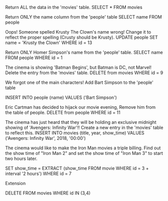 Return ALL the data in the 'movies' table.
SELECT * FROM movies

Return ONLY the name column from the 'people' table
SELECT name FROM people

Oops! Someone spelled Krusty The Clown's name wrong! Change it to reflect the proper spelling (Crusty should be Krusty).
UPDATE people
SET name = 'Krusty the Clown'
WHERE id = 13

Return ONLY Homer Simpson's name from the 'people' table.
SELECT name FROM people
WHERE id = 1

The cinema is showing 'Batman Begins', but Batman is DC, not Marvel! Delete the entry from the 'movies' table.
DELETE from movies
WHERE id = 9


We forgot one of the main characters! Add Bart Simpson to the 'people' table

INSERT INTO people (name)
VALUES ('Bart Simpson')


Eric Cartman has decided to hijack our movie evening, Remove him from the table of people.
DELETE from people
WHERE id = 11


The cinema has just heard that they will be holding an exclusive midnight showing of 'Avengers: Infinity War'!! Create a new entry in the 'movies' table to reflect this.
INSERT INTO movies (title, year, show_time)
VALUES ('Avengers: Infinity War', 2018, '00:00')

The cinema would like to make the Iron Man movies a triple billing. Find out the show time of "Iron Man 2" and set the show time of "Iron Man 3" to start two hours later.

<!-- not working but I'm thinking something like -->
SET show_time = EXTRACT (show_time FROM movie WHERE id = 3 + interval '2 hours')
WHERE id = 7

Extension

DELETE FROM movies WHERE id IN (3,4)
